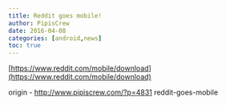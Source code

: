 ```yaml
---
title: Reddit goes mobile!
author: PipisCrew
date: 2016-04-08
categories: [android,news]
toc: true
---
```


[https://www.reddit.com/mobile/download](https://www.reddit.com/mobile/download)

origin - http://www.pipiscrew.com/?p=4831 reddit-goes-mobile